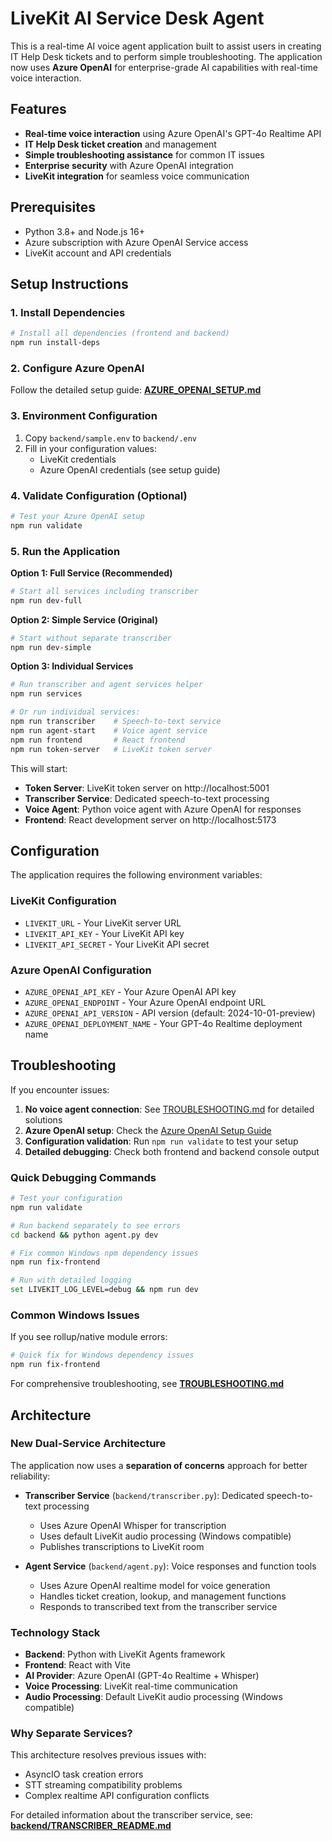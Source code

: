 # LiveKit AI Service Desk Agent

This is a real-time AI voice agent application built to assist users in creating IT Help Desk tickets and to perform simple troubleshooting. The application now uses **Azure OpenAI** for enterprise-grade AI capabilities with real-time voice interaction.

## Features

- **Real-time voice interaction** using Azure OpenAI's GPT-4o Realtime API
- **IT Help Desk ticket creation** and management
- **Simple troubleshooting assistance** for common IT issues
- **Enterprise security** with Azure OpenAI integration
- **LiveKit integration** for seamless voice communication

## Prerequisites

- Python 3.8+ and Node.js 16+
- Azure subscription with Azure OpenAI Service access
- LiveKit account and API credentials

## Setup Instructions

### 1. Install Dependencies
```bash
# Install all dependencies (frontend and backend)
npm run install-deps
```

### 2. Configure Azure OpenAI
Follow the detailed setup guide: **[AZURE_OPENAI_SETUP.md](./AZURE_OPENAI_SETUP.md)**

### 3. Environment Configuration
1. Copy `backend/sample.env` to `backend/.env`
2. Fill in your configuration values:
   - LiveKit credentials
   - Azure OpenAI credentials (see setup guide)

### 4. Validate Configuration (Optional)
```bash
# Test your Azure OpenAI setup
npm run validate
```

### 5. Run the Application

**Option 1: Full Service (Recommended)**
```bash
# Start all services including transcriber
npm run dev-full
```

**Option 2: Simple Service (Original)**
```bash
# Start without separate transcriber
npm run dev-simple
```

**Option 3: Individual Services**
```bash
# Run transcriber and agent services helper
npm run services

# Or run individual services:
npm run transcriber    # Speech-to-text service
npm run agent-start    # Voice agent service
npm run frontend       # React frontend
npm run token-server   # LiveKit token server
```

This will start:
- **Token Server**: LiveKit token server on http://localhost:5001
- **Transcriber Service**: Dedicated speech-to-text processing
- **Voice Agent**: Python voice agent with Azure OpenAI for responses
- **Frontend**: React development server on http://localhost:5173

## Configuration

The application requires the following environment variables:

### LiveKit Configuration
- `LIVEKIT_URL` - Your LiveKit server URL
- `LIVEKIT_API_KEY` - Your LiveKit API key
- `LIVEKIT_API_SECRET` - Your LiveKit API secret

### Azure OpenAI Configuration
- `AZURE_OPENAI_API_KEY` - Your Azure OpenAI API key
- `AZURE_OPENAI_ENDPOINT` - Your Azure OpenAI endpoint URL
- `AZURE_OPENAI_API_VERSION` - API version (default: 2024-10-01-preview)
- `AZURE_OPENAI_DEPLOYMENT_NAME` - Your GPT-4o Realtime deployment name

## Troubleshooting

If you encounter issues:
1. **No voice agent connection**: See [TROUBLESHOOTING.md](./TROUBLESHOOTING.md) for detailed solutions
2. **Azure OpenAI setup**: Check the [Azure OpenAI Setup Guide](./AZURE_OPENAI_SETUP.md)
3. **Configuration validation**: Run `npm run validate` to test your setup
4. **Detailed debugging**: Check both frontend and backend console output

### Quick Debugging Commands
```bash
# Test your configuration
npm run validate

# Run backend separately to see errors
cd backend && python agent.py dev

# Fix common Windows npm dependency issues
npm run fix-frontend

# Run with detailed logging
set LIVEKIT_LOG_LEVEL=debug && npm run dev
```

### Common Windows Issues
If you see rollup/native module errors:
```bash
# Quick fix for Windows dependency issues
npm run fix-frontend
```

For comprehensive troubleshooting, see **[TROUBLESHOOTING.md](./TROUBLESHOOTING.md)**

## Architecture

### New Dual-Service Architecture

The application now uses a **separation of concerns** approach for better reliability:

- **Transcriber Service** (`backend/transcriber.py`): Dedicated speech-to-text processing
  - Uses Azure OpenAI Whisper for transcription
  - Uses default LiveKit audio processing (Windows compatible)
  - Publishes transcriptions to LiveKit room
  
- **Agent Service** (`backend/agent.py`): Voice responses and function tools
  - Uses Azure OpenAI realtime model for voice generation
  - Handles ticket creation, lookup, and management functions
  - Responds to transcribed text from the transcriber service

### Technology Stack

- **Backend**: Python with LiveKit Agents framework
- **Frontend**: React with Vite
- **AI Provider**: Azure OpenAI (GPT-4o Realtime + Whisper)
- **Voice Processing**: LiveKit real-time communication
- **Audio Processing**: Default LiveKit audio processing (Windows compatible)

### Why Separate Services?

This architecture resolves previous issues with:
- AsyncIO task creation errors
- STT streaming compatibility problems
- Complex realtime API configuration conflicts

For detailed information about the transcriber service, see: **[backend/TRANSCRIBER_README.md](./backend/TRANSCRIBER_README.md)**
